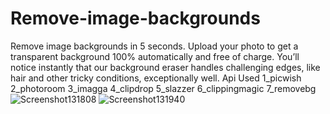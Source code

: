 # Remove-image-backgrounds
Remove image backgrounds in 5 seconds. Upload your photo to get a transparent background 100% automatically and free of charge. You’ll notice instantly that our background eraser handles challenging edges, like hair and other tricky conditions, exceptionally well.
Api Used
1_picwish
2_photoroom
3_imagga
4_clipdrop
5_slazzer
6_clippingmagic
7_removebg
![Screenshot131808](https://github.com/Mohkadd98/Remove-image-backgrounds/assets/90988275/c4ec5484-ba24-40f4-9d2e-fe255e1f4761)
![Screenshot131940](https://github.com/Mohkadd98/Remove-image-backgrounds/assets/90988275/d33e17be-10ab-4398-b24a-6f5c709c6130)
